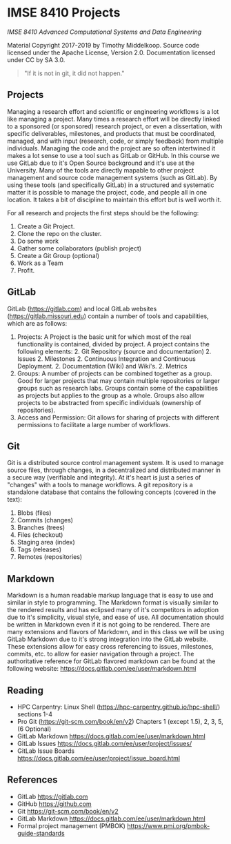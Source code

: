 # IMSE 8410 Projects

*IMSE 8410 Advanced Computational Systems and Data Engineering*

Material Copyright 2017-2019 by Timothy Middelkoop. Source code
licensed under the Apache License, Version 2.0. Documentation licensed
under CC by SA 3.0.

> "If it is not in git, it did not happen."

## Projects

Managing a research effort and scientific or engineering workflows is
a lot like managing a project.  Many times a research effort will be
directly linked to a sponsored (or sponsored) research project, or
even a dissertation, with specific deliverables, milestones, and
products that must be coordinated, managed, and with input (research,
code, or simply feedback) from multiple individuals.  Managing the
code and the project are so often intertwined it makes a lot sense to
use a tool such as GitLab or GitHub.  In this course we use GitLab due
to it's Open Source background and it's use at the University. Many of
the tools are directly mapable to other project management and source
code management systems (such as GitLab).  By using these tools (and
specifically GitLab) in a structured and systematic matter it is
possible to manage the project, code, and people all in one location.
It takes a bit of discipline to maintain this effort but is well worth
it.

For all research and projects the first steps should be the following:
 1. Create a Git Project.
 2. Clone the repo on the cluster.
 3. Do some work
 4. Gather some collaborators (publish project)
 5. Create a Git Group (optional)
 6. Work as a Team
 7. Profit.

## GitLab

GitLab (https://gitlab.com) and local GitLab websites
(https://gitlab.missouri.edu) contain a number of tools and
capabilities, which are as follows:

1. Projects: A Project is the basic unit for which most of the real
   functionality is contained, divided by project.  A project contains
   the following elements:
   2. Git Repository (source and documentation)
   2. Issues
   2. Milestones
   2. Continuous Integration and Continuous Deployment.
   2. Documentation (Wiki) and Wiki's.
   2. Metrics
1. Groups: A number of projects can be combined together as a group.
   Good for larger projects that may contain multiple repositories or
   larger groups such as research labs.  Groups contain some of the
   capabilities as projects but applies to the group as a whole.
   Groups also allow projects to be abstracted from specific
   individuals (ownership of repositories).
1. Access and Permission: Git allows for sharing of projects with
   different permissions to facilitate a large number of workflows.


## Git

Git is a distributed source control management system.  It is used to
manage source files, through changes, in a decentralized and
distributed manner in a secure way (verifiable and integrity).  At
it's heart is just a series of "changes" with a tools to manage
workflows.  A git repository is a standalone database that contains
the following concepts (covered in the text):
1. Blobs (files)
1. Commits (changes)
1. Branches (trees)
1. Files (checkout)
1. Staging area (index)
1. Tags (releases)
1. Remotes (repositories)


## Markdown

Markdown is a human readable markup language that is easy to use and
similar in style to programming.  The Markdown format is visually
similar to the rendered results and has eclipsed many of it's
competitors in adoption due to it's simplicity, visual style, and ease
of use.  All documentation should be written in Markdown even if it is
not going to be rendered. There are many extensions and flavors of
Markdown, and in this class we will be using GitLab Markdown due to
it's strong integration into the GitLab website.  These extensions
allow for easy cross referencing to issues, milestones, commits,
etc. to allow for easier navigation through a project.  The
authoritative reference for GitLab flavored markdown can be found at
the following website: https://docs.gitlab.com/ee/user/markdown.html

## Reading
 * HPC Carpentry: Linux Shell (https://hpc-carpentry.github.io/hpc-shell/) sections 1-4
 * Pro Git (https://git-scm.com/book/en/v2) Chapters 1 (except 1.5), 2, 3, 5, (6 Optional)
 * GitLab Markdown https://docs.gitlab.com/ee/user/markdown.html
 * GitLab Issues https://docs.gitlab.com/ee/user/project/issues/
 * GitLab Issue Boards https://docs.gitlab.com/ee/user/project/issue_board.html

## References
 * GitLab https://gitlab.com
 * GitHub https://github.com
 * Git https://git-scm.com/book/en/v2
 * GitLab Markdown https://docs.gitlab.com/ee/user/markdown.html
 * Formal project management (PMBOK) https://www.pmi.org/pmbok-guide-standards
